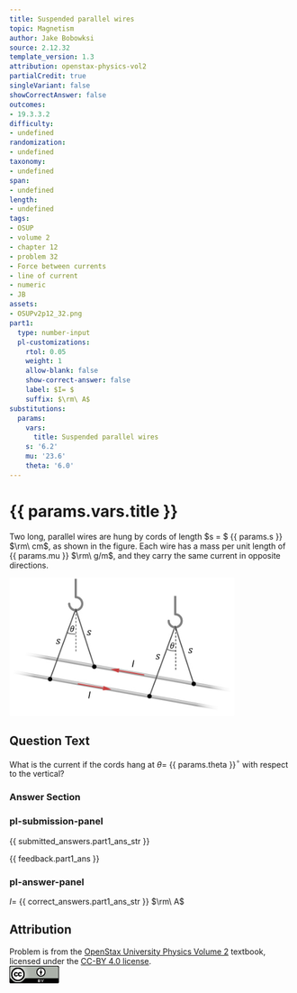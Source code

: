 ```yaml
---
title: Suspended parallel wires
topic: Magnetism
author: Jake Bobowksi
source: 2.12.32
template_version: 1.3
attribution: openstax-physics-vol2
partialCredit: true
singleVariant: false
showCorrectAnswer: false
outcomes:
- 19.3.3.2
difficulty:
- undefined
randomization:
- undefined
taxonomy:
- undefined
span:
- undefined
length:
- undefined
tags:
- OSUP
- volume 2
- chapter 12
- problem 32
- Force between currents
- line of current
- numeric
- JB
assets:
- OSUPv2p12_32.png
part1:
  type: number-input
  pl-customizations:
    rtol: 0.05
    weight: 1
    allow-blank: false
    show-correct-answer: false
    label: $I= $
    suffix: $\rm\ A$
substitutions:
  params:
    vars:
      title: Suspended parallel wires
    s: '6.2'
    mu: '23.6'
    theta: '6.0'
---
```

# {{ params.vars.title }}
Two long, parallel wires are hung by cords of length $s = $ {{ params.s }} $\rm\ cm$, as shown in the figure.
Each wire has a mass per unit length of {{ params.mu }} $\rm\ g/m$, and they carry the same current in opposite directions.

<img src="OSUPv2p12_32.png" width=400 alt="Parallel currents suspended by cords">
<p></p>

## Question Text

What is the current if the cords hang at $\theta =$ {{ params.theta }}$^\circ$ with respect to the vertical?

### Answer Section

### pl-submission-panel

{{ submitted_answers.part1_ans_str }}

{{ feedback.part1_ans }}

### pl-answer-panel

$I=$ {{ correct_answers.part1_ans_str }} $\rm\ A$

## Attribution

Problem is from the [OpenStax University Physics Volume 2](https://openstax.org/details/books/university-physics-volume-2) textbook, licensed under the [CC-BY 4.0 license](https://creativecommons.org/licenses/by/4.0/).<br>![Image representing the Creative Commons 4.0 BY license.](https://raw.githubusercontent.com/firasm/bits/master/by.png)